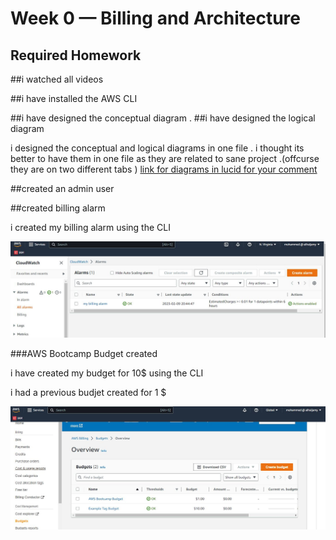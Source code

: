 # Week 0 — Billing and Architecture


## Required Homework 

##i watched all videos 

##i have installed the AWS CLI 

##i have designed the conceptual diagram  . ##i have designed the logical diagram 

 i designed the conceptual and logical diagrams in one file . i thought its better to have them in one file as they are related to sane project .(offcurse they are on two different tabs ) 
 [link for diagrams in lucid for your comment ](https://lucid.app/lucidchart/48ac2595-552f-4cfe-82d8-1153a94fe615/edit?viewport_loc=-501%2C-117%2C3435%2C1461%2CYJQxwOBcrlb2&invitationId=inv_8df176ea-ca6b-4aaa-843a-7b225b34a270)





##created an admin user 


##created billing alarm 


i created my billing alarm using the CLI 


![proof of alarm created]( assets/proof%20of%20alarm%20created.JPG)


###AWS Bootcamp Budget created


i have created my budget for 10$ using the CLI


i had a previous budjet created for 1 $

![proof of budget created](assets/proof%20of%20Budget%20created.JPG)
###


